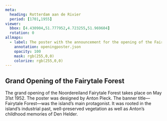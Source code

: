 ```yaml
---
meta:
  heading: Rotterdam aan de Rivier
  period: [1701,1955]
viewer:
  bbox: [4.430904,51.777952,4.723255,51.969604]
  rotation: 0
allmaps:
  - label: The poster with the announcement for the opening of the Fairytale Forest (1950), Anton Pieck, Efteling, 2023. 106 x 152 mm. The Berlage. Based on The poster with the announcement for the opening of the Fairytale Forest, 1950. 106 x 152 mm. A. Pieck. De Efteling Archive.
    annotation: openingposter.json
    opacity: 100
    mask: rgb(255,0,0)
    colorize: rgb(255,0,0)
---
```

## Grand Opening of the Fairytale Forest

The grand opening of the Noordereiland Fairytale Forest takes place on May 31st 1952. The poster was designed by Anton Pieck. The banner title—Fairytale Forest—was the island’s main protagonist. It was rooted in the island’s industrial past, well-preserved vegetation as well as Anton’s childhood memories of Den Helder. 
